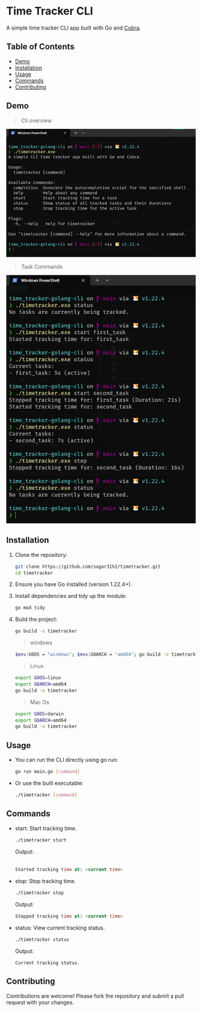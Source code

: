 # Time Tracker CLI

A simple time tracker CLI app built with Go and [Cobra](https://github.com/spf13/cobra).

## Table of Contents

- [Demo](#Demo)
- [Installation](#installation)
- [Usage](#usage)
- [Commands](#commands)
- [Contributing](#contributing)

## Demo

> Cli overview

![Cli view](/assets/images/1_overview.png)

> Task Commands

![Cli view](/assets/images/2_task_demo.png)

## Installation

1. Clone the repository:

   ```sh
   git clone https://github.com/sagor31h2/timetracker.git
   cd timetracker
   ```

2. Ensure you have Go installed (version 1.22.4+).

3. Install dependencies and tidy up the module:

   ```sh
   go mod tidy
   ```

4. Build the project:

   ```sh
   go build -o timetracker
   ```

   > windows

   ```sh
   $env:GOOS = "windows"; $env:GOARCH = "amd64"; go build -o timetracker.exe
   ```

   > Linux

   ```sh
   export GOOS=linux
   export GOARCH=amd64
   go build -o timetracker
   ```

   > Mac Os

   ```sh
   export GOOS=darwin
   export GOARCH=amd64
   go build -o timetracker
   ```

## Usage

- You can run the CLI directly using go run:

  ```sh
  go run main.go [command]
  ```

- Or use the built executable:

  ```sh
  ./timetracker [command]
  ```

## Commands

- start: Start tracking time.

  ```sh
  ./timetracker start
  ```

  Output:

  ```sql

  Started tracking time at: <current time>
  ```

- stop: Stop tracking time.

  ```sh
  ./timetracker stop
  ```

  Output:

  ```sql
  Stopped tracking time at: <current time>
  ```

- status: View current tracking status.

  ```sh
  ./timetracker status
  ```

  Output:

  ```
  Current tracking status.
  ```

## Contributing

Contributions are welcome! Please fork the repository and submit a pull request with your changes.
